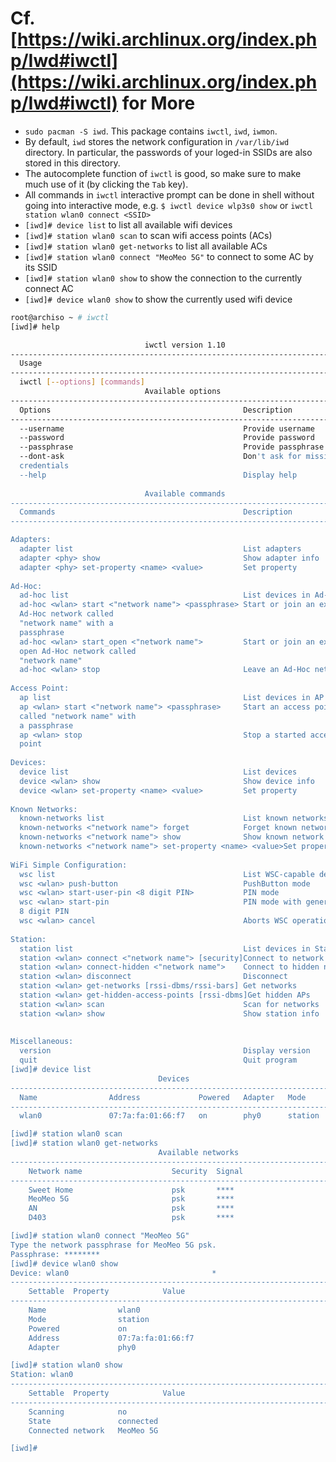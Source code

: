 # Cf. [https://wiki.archlinux.org/index.php/Iwd#iwctl](https://wiki.archlinux.org/index.php/Iwd#iwctl) for More
- `sudo pacman -S iwd`. This package contains `iwctl`, `iwd`, `iwmon`.
- By default, `iwd` stores the network configuration in `/var/lib/iwd` directory.
  In particular, the passwords of your loged-in SSIDs are also stored in this directory.
- The autocomplete function of `iwctl` is good, so make sure to make much use of it (by clicking the `Tab` key).
- All commands in `iwctl` interactive prompt can be done in shell without going into interactive mode, e.g. `$ iwctl device wlp3s0 show` or `iwctl station wlan0 connect <SSID>`
- `[iwd]# device list` to list all available wifi devices
- `[iwd]# station wlan0 scan` to scan wifi access points (ACs)
- `[iwd]# station wlan0 get-networks` to list all available ACs
- `[iwd]# station wlan0 connect "MeoMeo 5G"` to connect to some AC by its SSID
- `[iwd]# station wlan0 show` to show the connection to the currently connect AC
- `[iwd]# device wlan0 show` to show the currently used wifi device

```bash
root@archiso ~ # iwctl
[iwd]# help

                              iwctl version 1.10
--------------------------------------------------------------------------------
  Usage
--------------------------------------------------------------------------------
  iwctl [--options] [commands]
                              Available options
--------------------------------------------------------------------------------
  Options                                           Description
--------------------------------------------------------------------------------
  --username                                        Provide username
  --password                                        Provide password
  --passphrase                                      Provide passphrase
  --dont-ask                                        Don't ask for missing
  credentials
  --help                                            Display help
  
                              Available commands
--------------------------------------------------------------------------------
  Commands                                          Description
--------------------------------------------------------------------------------

Adapters:
  adapter list                                      List adapters
  adapter <phy> show                                Show adapter info
  adapter <phy> set-property <name> <value>         Set property
  
Ad-Hoc:
  ad-hoc list                                       List devices in Ad-hoc mode
  ad-hoc <wlan> start <"network name"> <passphrase> Start or join an existing
  Ad-Hoc network called
  "network name" with a
  passphrase
  ad-hoc <wlan> start_open <"network name">         Start or join an existing
  open Ad-Hoc network called
  "network name"
  ad-hoc <wlan> stop                                Leave an Ad-Hoc network
  
Access Point:
  ap list                                           List devices in AP mode
  ap <wlan> start <"network name"> <passphrase>     Start an access point
  called "network name" with
  a passphrase
  ap <wlan> stop                                    Stop a started access
  point
  
Devices:
  device list                                       List devices
  device <wlan> show                                Show device info
  device <wlan> set-property <name> <value>         Set property
  
Known Networks:
  known-networks list                               List known networks
  known-networks <"network name"> forget            Forget known network
  known-networks <"network name"> show              Show known network
  known-networks <"network name"> set-property <name> <value>Set property
  
WiFi Simple Configuration:
  wsc list                                          List WSC-capable devices
  wsc <wlan> push-button                            PushButton mode
  wsc <wlan> start-user-pin <8 digit PIN>           PIN mode
  wsc <wlan> start-pin                              PIN mode with generated
  8 digit PIN
  wsc <wlan> cancel                                 Aborts WSC operations
  
Station:
  station list                                      List devices in Station mode
  station <wlan> connect <"network name"> [security]Connect to network
  station <wlan> connect-hidden <"network name">    Connect to hidden network
  station <wlan> disconnect                         Disconnect
  station <wlan> get-networks [rssi-dbms/rssi-bars] Get networks
  station <wlan> get-hidden-access-points [rssi-dbms]Get hidden APs
  station <wlan> scan                               Scan for networks
  station <wlan> show                               Show station info
  
  
Miscellaneous:
  version                                           Display version
  quit                                              Quit program
[iwd]# device list
                                 Devices
--------------------------------------------------------------------------------
  Name                Address             Powered   Adapter   Mode
--------------------------------------------------------------------------------
  wlan0               07:7a:fa:01:66:f7   on        phy0      station

[iwd]# station wlan0 scan
[iwd]# station wlan0 get-networks
                                 Available networks
--------------------------------------------------------------------------------
    Network name                    Security  Signal
--------------------------------------------------------------------------------
    Sweet Home                      psk       ****
    MeoMeo 5G                       psk       ****
    AN                              psk       ****
    D403                            psk       ****

[iwd]# station wlan0 connect "MeoMeo 5G"
Type the network passphrase for MeoMeo 5G psk.
Passphrase: ********
[iwd]# device wlan0 show
Device: wlan0                                *
--------------------------------------------------------------------------------
    Settable  Property            Value
--------------------------------------------------------------------------------
    Name                wlan0
    Mode                station
    Powered             on
    Address             07:7a:fa:01:66:f7
    Adapter             phy0

[iwd]# station wlan0 show
Station: wlan0
--------------------------------------------------------------------------------
    Settable  Property            Value
--------------------------------------------------------------------------------
    Scanning            no
    State               connected
    Connected network   MeoMeo 5G

[iwd]#
```
